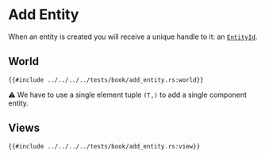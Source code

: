 # Add Entity

When an entity is created you will receive a unique handle to it: an [`EntityId`](https://docs.rs/shipyard/0.5.0/shipyard/struct.EntityId.html).

## World

```rust, noplaypen
{{#include ../../../../tests/book/add_entity.rs:world}}
```

⚠️ We have to use a single element tuple `(T,)` to add a single component entity.

## Views

```rust, noplaypen
{{#include ../../../../tests/book/add_entity.rs:view}}
```
